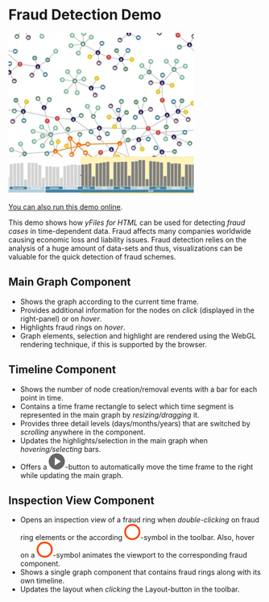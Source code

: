 <!--
 //////////////////////////////////////////////////////////////////////////////
 // @license
 // This file is part of yFiles for HTML.
 // Use is subject to license terms.
 //
 // Copyright (c) by yWorks GmbH, Vor dem Kreuzberg 28,
 // 72070 Tuebingen, Germany. All rights reserved.
 //
 //////////////////////////////////////////////////////////////////////////////
-->
# Fraud Detection Demo

<img src="../../../doc/demo-thumbnails/fraud-detection.webp" alt="demo-thumbnail" height="320"/>

[You can also run this demo online](https://www.yworks.com/demos/showcase/frauddetection/).

This demo shows how _yFiles for HTML_ can be used for detecting _fraud cases_ in time-dependent data. Fraud affects many companies worldwide causing economic loss and liability issues. Fraud detection relies on the analysis of a huge amount of data-sets and thus, visualizations can be valuable for the quick detection of fraud schemes.

## Main Graph Component

- Shows the graph according to the current time frame.
- Provides additional information for the nodes on _click_ (displayed in the right-panel) or on _hover_.
- Highlights fraud rings on _hover_.
- Graph elements, selection and highlight are rendered using the WebGL rendering technique, if this is supported by the browser.

## Timeline Component

- Shows the number of node creation/removal events with a bar for each point in time.
- Contains a time frame rectangle to select which time segment is represented in the main graph by _resizing/dragging_ it.
- Provides three detail levels (days/months/years) that are switched by _scrolling_ anywhere in the component.
- Updates the highlights/selection in the main graph when _hovering/selecting_ bars.
- Offers a ![play](timeline/icons/play.svg)\-button to automatically move the time frame to the right while updating the main graph.

## Inspection View Component

- Opens an inspection view of a fraud ring when _double-clicking_ on fraud ring elements or the according ![fraud warning](resources/icons/fraud-warning.svg)\-symbol in the toolbar. Also, hover on a ![fraud warning](resources/icons/fraud-warning.svg)\-symbol animates the viewport to the corresponding fraud component.
- Shows a single graph component that contains fraud rings along with its own timeline.
- Updates the layout when _clicking_ the Layout-button in the toolbar.
